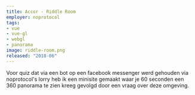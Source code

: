 ```yaml
---
title: Accor - Riddle Room
employer: noprotocol
tags:
- vue
- vue-gl
- webgl
- panorama
image: riddle-room.png
released: "2018-06"
---
```


Voor quiz dat via een bot op een facebook messenger werd gehouden via noprotocol's lorry heb ik een minisite gemaakt waar je 60 seconden een 360 panorama te zien kreeg gevolgd door een vraag over deze omgeving.
